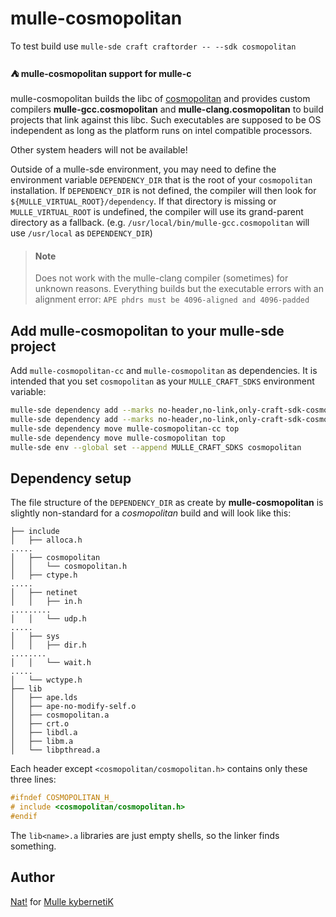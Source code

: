# mulle-cosmopolitan

To test build use `mulle-sde craft craftorder -- --sdk cosmopolitan`


#### ⛺ mulle-cosmopolitan support for mulle-c

mulle-cosmopolitan builds the libc of [cosmopolitan](https://github.com/jart/cosmopolitan)
and provides custom compilers **mulle-gcc.cosmopolitan** and **mulle-clang.cosmopolitan**
to build projects that link against this libc. Such executables are supposed to
be OS independent as long as the platform runs on intel compatible processors.

Other system headers will not be available!

Outside of a mulle-sde environment, you may need to define the environment
variable `DEPENDENCY_DIR` that is the root of your `cosmopolitan` installation.
If `DEPENDENCY_DIR` is not defined, the compiler will then look for
`${MULLE_VIRTUAL_ROOT}/dependency`. If that directory is missing or
`MULLE_VIRTUAL_ROOT` is undefined, the compiler will use its grand-parent
directory as a fallback. (e.g. `/usr/local/bin/mulle-gcc.cosmopolitan`
will use `/usr/local` as `DEPENDENCY_DIR`)

> #### Note
>
> Does not work with the mulle-clang compiler (sometimes) for unknown reasons.
> Everything builds but the executable errors with an alignment error:
> `APE phdrs must be 4096-aligned and 4096-padded`

## Add mulle-cosmopolitan to your mulle-sde project

Add `mulle-cosmopolitan-cc` and `mulle-cosmopolitan` as dependencies. It is
intended that you set `cosmopolitan` as your `MULLE_CRAFT_SDKS` environment variable:

``` sh
mulle-sde dependency add --marks no-header,no-link,only-craft-sdk-cosmopolitan --github mulle-cc mulle-cosmopolitan
mulle-sde dependency add --marks no-header,no-link,only-craft-sdk-cosmopolitan --github mulle-cc mulle-cosmopolitan-cc
mulle-sde dependency move mulle-cosmopolitan-cc top
mulle-sde dependency move mulle-cosmopolitan top
mulle-sde env --global set --append MULLE_CRAFT_SDKS cosmopolitan
```

## Dependency setup

The file structure of the `DEPENDENCY_DIR` as create by **mulle-cosmopolitan**
is slightly non-standard for a *cosmopolitan* build and will look like this:

```
├── include
│   ├── alloca.h
.....
│   ├── cosmopolitan
│   │   └── cosmopolitan.h
│   ├── ctype.h
.....
│   ├── netinet
│   │   ├── in.h
.........
│   │   └── udp.h
.....
│   ├── sys
│   │   ├── dir.h
........
│   │   └── wait.h
.....
│   └── wctype.h
├── lib
│   ├── ape.lds
│   ├── ape-no-modify-self.o
│   ├── cosmopolitan.a
│   ├── crt.o
│   ├── libdl.a
│   ├── libm.a
│   └── libpthread.a
```

Each header except `<cosmopolitan/cosmopolitan.h>` contains only these three
lines:

``` c
#ifndef COSMOPOLITAN_H_
# include <cosmopolitan/cosmopolitan.h>
#endif
```

The `lib<name>.a` libraries are just empty shells, so the linker finds
something.


## Author

[Nat!](//www.mulle-kybernetik.com/weblog) for
[Mulle kybernetiK](//www.mulle-kybernetik.com)
